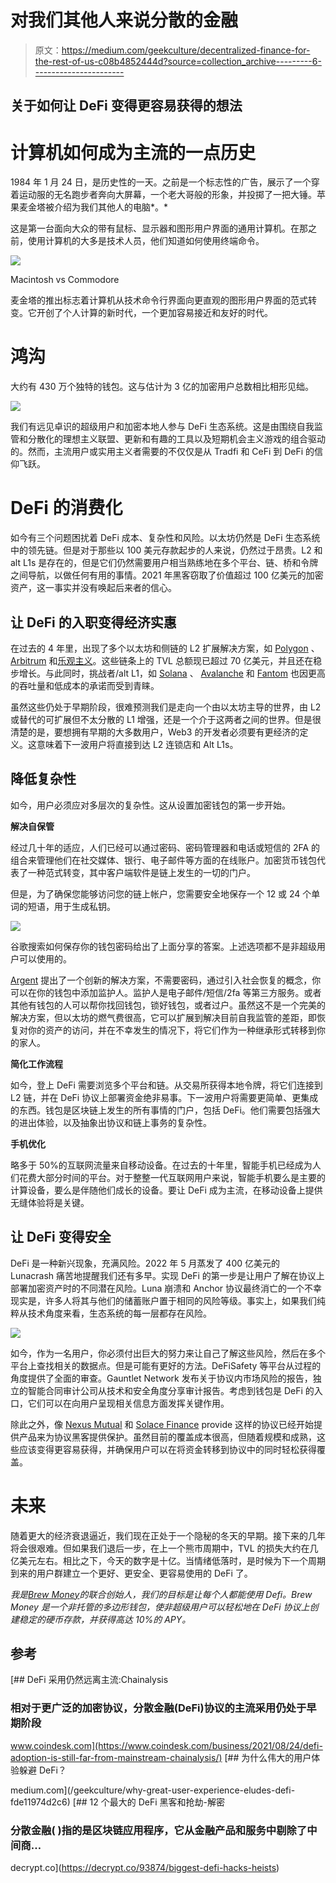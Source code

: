 # 对我们其他人来说分散的金融

> 原文：<https://medium.com/geekculture/decentralized-finance-for-the-rest-of-us-c08b4852444d?source=collection_archive---------6----------------------->

## 关于如何让 DeFi 变得更容易获得的想法

# 计算机如何成为主流的一点历史

1984 年 1 月 24 日，是历史性的一天。之前是一个标志性的广告，展示了一个穿着运动服的无名跑步者奔向大屏幕，一个老大哥般的形象，并投掷了一把大锤。苹果麦金塔被介绍为我们其他人的电脑*。*

这是第一台面向大众的带有鼠标、显示器和图形用户界面的通用计算机。在那之前，使用计算机的大多是技术人员，他们知道如何使用终端命令。

![](img/f22f1b5c6e73f03bea15d193451983dc.png)

Macintosh vs Commodore

麦金塔的推出标志着计算机从技术命令行界面向更直观的图形用户界面的范式转变。它开创了个人计算的新时代，一个更加容易接近和友好的时代。

# 鸿沟

大约有 430 万个独特的钱包。这与估计为 3 亿的加密用户总数相比相形见绌。

![](img/6522f98fefbe7c8dd4efdc533423cfff.png)

我们有远见卓识的超级用户和加密本地人参与 DeFi 生态系统。这是由围绕自我监管和分散化的理想主义联盟、更新和有趣的工具以及短期机会主义游戏的组合驱动的。然而，主流用户或实用主义者需要的不仅仅是从 Tradfi 和 CeFi 到 DeFi 的信仰飞跃。

# DeFi 的消费化

如今有三个问题困扰着 DeFi 成本、复杂性和风险。以太坊仍然是 DeFi 生态系统中的领先链。但是对于那些以 100 美元存款起步的人来说，仍然过于昂贵。L2 和 alt L1s 是存在的，但是它们仍然需要用户相当熟练地在多个平台、链、桥和令牌之间导航，以做任何有用的事情。2021 年黑客窃取了价值超过 100 亿美元的加密资产，这一事实并没有唤起后来者的信心。

## 让 DeFi 的入职变得经济实惠

在过去的 4 年里，出现了多个以太坊和侧链的 L2 扩展解决方案，如 [Polygon](https://polygon.technology/) 、 [Arbitrum](https://portal.arbitrum.one/) 和[乐观主义](https://www.optimism.io/)。这些链条上的 TVL 总额现已超过 70 亿美元，并且还在稳步增长。与此同时，挑战者/alt L1，如 [Solana](https://solana.com/) 、 [Avalanche](https://www.avax.network/) 和 [Fantom](https://fantom.foundation/) 也因更高的吞吐量和低成本的承诺而受到青睐。

虽然这些仍处于早期阶段，很难预测我们是走向一个由以太坊主导的世界，由 L2 或替代的可扩展但不太分散的 L1 增强，还是一个介于这两者之间的世界。但是很清楚的是，要想拥有早期的大多数用户，Web3 的开发者必须要有更经济的定义。这意味着下一波用户将直接到达 L2 连锁店和 Alt L1s。

## 降低复杂性

如今，用户必须应对多层次的复杂性。这从设置加密钱包的第一步开始。

**解决自保管**

经过几十年的适应，人们已经可以通过密码、密码管理器和电话或短信的 2FA 的组合来管理他们在社交媒体、银行、电子邮件等方面的在线账户。加密货币钱包代表了一种范式转变，其中客户端软件是链上发生的一切的门户。

但是，为了确保您能够访问您的链上帐户，您需要安全地保存一个 12 或 24 个单词的短语，用于生成私钥。

![](img/e0eed665ca5cde1b467b2f28c902b1ea.png)

谷歌搜索如何保存你的钱包密码给出了上面分享的答案。上述选项都不是非超级用户可以使用的。

[Argent](https://argent.xyz) 提出了一个创新的解决方案，不需要密码，通过引入社会恢复的概念，你可以在你的钱包中添加监护人。监护人是电子邮件/短信/2fa 等第三方服务。或者其他有钱包的人可以帮你找回钱包，锁好钱包，或者过户。虽然这不是一个完美的解决方案，但以太坊的燃气费很高，它可以扩展到解决目前自我监管的差距，即恢复对你的资产的访问，并在不幸发生的情况下，将它们作为一种继承形式转移到你的家人。

**简化工作流程**

如今，登上 DeFi 需要浏览多个平台和链。从交易所获得本地令牌，将它们连接到 L2 链，并在 DeFi 协议上部署资金绝非易事。下一波用户将需要更简单、更集成的东西。钱包是区块链上发生的所有事情的门户，包括 DeFi。他们需要包括强大的进出体验，以及抽象出协议和链上事务的复杂性。

**手机优化**

略多于 50%的互联网流量来自移动设备。在过去的十年里，智能手机已经成为人们花费大部分时间的平台。对于整整一代互联网用户来说，智能手机要么是主要的计算设备，要么是伴随他们成长的设备。要让 DeFi 成为主流，在移动设备上提供无缝体验将是关键。

## 让 DeFi 变得安全

DeFi 是一种新兴现象，充满风险。2022 年 5 月蒸发了 400 亿美元的 Lunacrash 痛苦地提醒我们还有多早。实现 DeFi 的第一步是让用户了解在协议上部署加密资产时的不同潜在风险。Luna 崩溃和 Anchor 协议最终消亡的一个不幸现实是，许多人将其与他们的储蓄账户置于相同的风险等级。事实上，如果我们纯粹从技术角度来看，生态系统的每一层都存在风险。

![](img/183c2e19d8ad1c460efeaa01de008d39.png)

如今，作为一名用户，你必须付出巨大的努力来让自己了解这些风险，然后在多个平台上查找相关的数据点。但是可能有更好的方法。DeFiSafety 等平台从过程的角度提供了全面的审查。Gauntlet Network 发布关于协议内市场风险的报告，独立的智能合同审计公司从技术和安全角度分享审计报告。考虑到钱包是 DeFi 的入口，它们可以在向用户呈现相关信息方面发挥关键作用。

除此之外，像 [Nexus Mutual](https://nexusmutual.io/) 和 [Solace Finance](https://solace.com/solutions/industries/financial-services/) provide 这样的协议已经开始提供产品来为协议黑客提供保护。虽然目前的覆盖成本很高，但随着规模和成熟，这些应该变得更容易获得，并确保用户可以在将资金转移到协议中的同时轻松获得覆盖。

# 未来

随着更大的经济衰退逼近，我们现在正处于一个隐秘的冬天的早期。接下来的几年将会很艰难。但如果我们退后一步，在上一个熊市周期中，TVL 的损失大约在几亿美元左右。相比之下，今天的数字是十亿。当情绪低落时，是时候为下一个周期到来的用户群建立一个更好、更安全、更容易使用的 DeFi 了。

*我是*[*Brew Money*](https://brew.money)*的联合创始人，我们的目标是让每个人都能使用 Defi。Brew Money 是一个非托管的多边形钱包，使非超级用户可以轻松地在 DeFi 协议上创建稳定的硬币存款，并获得高达 10%的 APY。*

## 参考

[](https://www.coindesk.com/business/2021/08/24/defi-adoption-is-still-far-from-mainstream-chainalysis/) [## DeFi 采用仍然远离主流:Chainalysis

### 相对于更广泛的加密协议，分散金融(DeFi)协议的主流采用仍处于早期阶段

www.coindesk.com](https://www.coindesk.com/business/2021/08/24/defi-adoption-is-still-far-from-mainstream-chainalysis/) [](/geekculture/why-great-user-experience-eludes-defi-fde11974d2c6) [## 为什么伟大的用户体验躲避 DeFi？

medium.com](/geekculture/why-great-user-experience-eludes-defi-fde11974d2c6) [](https://decrypt.co/93874/biggest-defi-hacks-heists) [## 12 个最大的 DeFi 黑客和抢劫-解密

### 分散金融( )指的是区块链应用程序，它从金融产品和服务中剔除了中间商…

decrypt.co](https://decrypt.co/93874/biggest-defi-hacks-heists)
